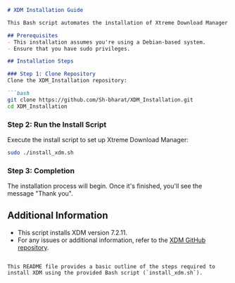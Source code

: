 ```markdown
# XDM Installation Guide

This Bash script automates the installation of Xtreme Download Manager (XDM) on your system.

## Prerequisites
- This installation assumes you're using a Debian-based system.
- Ensure that you have sudo privileges.

## Installation Steps

### Step 1: Clone Repository
Clone the XDM_Installation repository:

```bash
git clone https://github.com/Sh-bharat/XDM_Installation.git
cd XDM_Installation
```

### Step 2: Run the Install Script
Execute the install script to set up Xtreme Download Manager:

```bash
sudo ./install_xdm.sh
```

### Step 3: Completion
The installation process will begin. Once it's finished, you'll see the message "Thank you".

## Additional Information
- This script installs XDM version 7.2.11.
- For any issues or additional information, refer to the [XDM GitHub repository](https://github.com/Sh-bharat/XDM_Installation).
```

This README file provides a basic outline of the steps required to install XDM using the provided Bash script (`install_xdm.sh`). 
